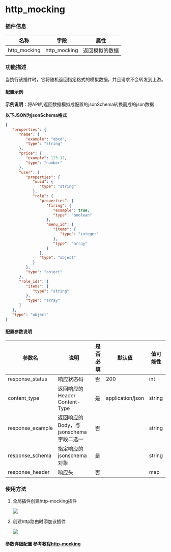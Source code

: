 # http_mocking

### 插件信息

| 名称       | 字段                           | 属性      |
| ---------- |------------------------------|---------|
| http_mocking | http_mocking | 返回模拟的数据 |

### 功能描述

当执行该插件时，它将随机返回指定格式的模拟数据，并且请求不会转发到上游。

#### 配置示例

**示例说明**：将API的返回数据模拟成配置的jsonSchema转换而成的json数据

**以下JSON为jsonSchema格式**
```json
{
   "properties": {
      "name": {
         "example": "abcd",
         "type": "string"
      },
      "price": {
         "example": 123.12,
         "type": "number"
      },
      "user": {
         "properties": {
            "uuid": {
               "type": "string"
            },
            "role": {
               "properties": {
                  "firing": {
                     "example": true,
                     "type": "boolean"
                  },
                  "menu_id": {
                     "items": {
                        "type": "integer"
                     },
                     "type": "array"
                  }
               },
               "type": "object"
            }
         },
         "type": "object"
      },
      "role_ids": {
         "items": {
            "type": "string"
         },
         "type": "array"
      }
   },
   "type": "object"
}
```

#### 配置参数说明

| 参数名                                | 说明                                                  | 是否必填               | 默认值             | 值可能性   |
|------------------------------------|-----------------------------------------------------|--------------------|-----------------|--------|
| response_status                            | 响应状态码                                               | 否                  | 200             | int    |
| content_type                             | 返回响应的 Header Content-Type                           | 是                  | application/json | string |
| response_example                         | 返回响应的Body，与jsonschema字段二选一            | 否                  |                 | string |
| response_schema     | 指定响应的jsonschema对象 | 是                  |                 | string |
| response_header   | 响应头                                                 | 否  |                 | map    |


### 使用方法
1. 全局插件创建http-mocking插件

   ![](http://data.eolinker.com/course/1PGkZDje17a4150dd8590360c9cb92915df44ccc08511dd.gif)

2. 创建http路由时添加该插件

   ![](http://data.eolinker.com/course/V82e3Kgd50d630632afb58373c331327c59cd64f42002b9.gif)


#### 参数详细配置 参考教程[http-mocking](/docs/apinto/plugins/http-mocking.md)